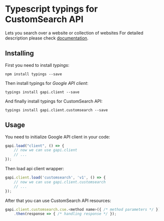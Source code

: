 # Typescript typings for CustomSearch API
Lets you search over a website or collection of websites
For detailed description please check [documentation](https://developers.google.com/custom-search/v1/using_rest).

## Installing

First you need to install *typings*:
```
npm install typings --save 
```

Then install typings for *Google API client*:
```
typings install gapi.client --save 
```

And finally install typings for CustomSearch API:
```
typings install gapi.client.customsearch --save 
```

## Usage

You need to initialize Google API client in your code:
```typescript
gapi.load("client", () => { 
    // now we can use gapi.client
    // ... 
});
```

Then load api client wrapper:
```typescript
gapi.client.load('customsearch', 'v1', () => {
    // now we can use gapi.client.customsearch
    // ... 
});
```



After that you can use CustomSearch API resources:

```typescript
gapi.client.customsearch.cse.<method name>({ /* method parameters */ })
    .then(response => { /* handling response */ });
```